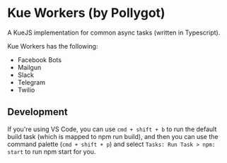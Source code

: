 # Kue Workers (by Pollygot)

A KueJS implementation for common async tasks (written in Typescript). 

Kue Workers has the following:

- Facebook Bots
- Mailgun
- Slack
- Telegram
- Twilio


## Development

If you're using VS Code, you can use `cmd + shift + b` to run the default build task (which is mapped to npm run build), and then you can use the command palette (`cmd + shift + p`) and select `Tasks: Run Task > npm: start` to run npm start for you.